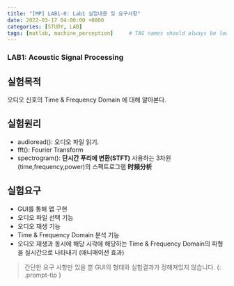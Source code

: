 ```yaml
---
title: "[MP] LAB1-0: Lab1 실험내용 및 요구사항"
date: 2022-03-17 04:00:00 +0800
categories: [STUDY, LAB]
tags: [matlab, machine_perception]     # TAG names should always be lowercase
---
```


### LAB1: Acoustic Signal Processing
## 실험목적
오디오 신호의 Time & Frequency Domain 에 대해 알아본다.

## 실험원리
+ audioread(): 오디오 파일 읽기.
+ fft(): Fourier Transform 
+ spectrogram(): __단시간 푸리에 변환(STFT)__ 사용하는 3차원(time,frequency,power)의 스펙트로그램 __时频分析__

## 실험요구
+ GUI를 통해 앱 구현
+ 오디오 파일 선택 기능
+ 오디오 재생 기능
+ Time & Frequency Domain 분석 기능
+ 오디오 재생과 동시에 해당 시각에 해당하는 Time & Frequency Domain의 파형을 실시간으로 나타내기 (애니매이션 효과)

> 간단한 요구 사항만 있을 뿐 GUI의 형태와 실험결과가 정해져있지 않습니다.
{: .prompt-tip }
